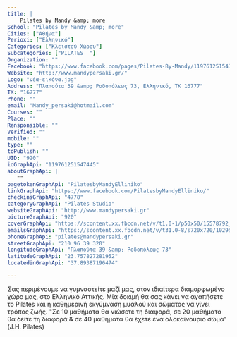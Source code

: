 ```yaml
---
title: |
    Pilates by Mandy &amp; more
School: "Pilates by Mandy &amp; more"
Cities: ["Αθήνα"]
Perioxi: ["Ελληνικό"]
Categories: ["Κλειστού Χώρου"]
Subcategories: ["PILATES  "]
Organization: ""
Facebook: "https://www.facebook.com/pages/Pilates-By-Mandy/119761251547445?pnref=about.overview"
Website: "http://www.mandypersaki.gr/"
Logo: "νέα-εικόνα.jpg"
Address: "Πλαπούτα 39 &amp; Ροδοπόλεως 73, Ελληνικό, ΤΚ 16777"
TK: "16777"
Phone: ""
email: "Mandy_persaki@hotmail.com"
Courses: ""
Place: ""
Rensponsible: ""
Verified: ""
mobile: ""
type: ""
toPublish: ""
UID: "920"
idGraphApi: "119761251547445"
aboutGraphApi: | 
   ""
pagetokenGraphApi: "PilatesbyMandyElliniko"
linkGraphApi: "https://www.facebook.com/PilatesbyMandyElliniko/"
checkinsGraphApi: "4778"
categoryGraphApi: "Pilates Studio"
websiteGraphApi: "http://www.mandypersaki.gr"
pictureGraphApi: "920"
coverGraphApi: "https://scontent.xx.fbcdn.net/v/t1.0-1/p50x50/15578792_590266524496913_3794361769421496368_n.png?oh=d4dce2fadc989293c869b5d6583d4fcf&amp;oe=5B07164E"
emailsGraphApi: "https://scontent.xx.fbcdn.net/v/t31.0-8/s720x720/10295432_247009095489326_32335051333282729_o.jpg?oh=c1544f7e30f418f34c51cf3b99620170&amp;oe=5B01E888"
phoneGraphApi: "pilates@mandypersaki.gr"
streetGraphApi: "210 96 39 320"
longitudeGraphApi: "Πλαπούτα 39 &amp; Ροδοπόλεως 73"
latitudeGraphApi: "23.757827281952"
locatedinGraphApi: "37.89387196474"

---
```


Σας περιμένουμε να γυμναστείτε μαζί μας, στον ιδιαίτερα διαμορφωμένο χώρο μας, στο Ελληνικό Αττικής. Μία δοκιμή θα σας κάνει να αγαπήσετε το Pilates και η καθημερινή εκγύμναση μυαλού και σώματος να γίνει τρόπος ζωής. &quot;Σε 10 μαθήματα θα νιώσετε τη διαφορά, σε 20 μαθήματα θα δείτε τη διαφορά &amp; σε 40 μαθήματα θα έχετε ένα ολοκαίνουριο σώμα&quot; (J.H. Pilates)

